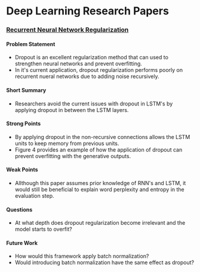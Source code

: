 # Deep Learning Research Papers

### [Recurrent Neural Network Regularization](https://arxiv.org/pdf/1409.2329.pdf)

#### Problem Statement
- Dropout is an excellent regularization method that can used to strengthen neural networks and prevent overfitting.
- In it's current application, dropout regularization performs poorly on recurrent nueral networks due to adding noise recursively.

#### Short Summary
- Researchers avoid the current issues with dropout in LSTM's by applying dropout in between the LSTM layers.

#### Strong Points
- By applying dropout in the non-recursive connections allows the LSTM units to keep memory from previous units.
- Figure 4 provides an example of how the application of dropout can prevent overfitting with the generative outputs.

#### Weak Points
- Allthough this paper assumes prior knowledge of RNN's and LSTM, it would still be beneficial to explain word perplexity and entropy in the evaluation step.

#### Questions
- At what depth does dropout regularization become irrelevant and the model starts to overfit?

#### Future Work
- How would this framework apply batch normalization?
- Would introducing batch normalization have the same effect as dropout?
